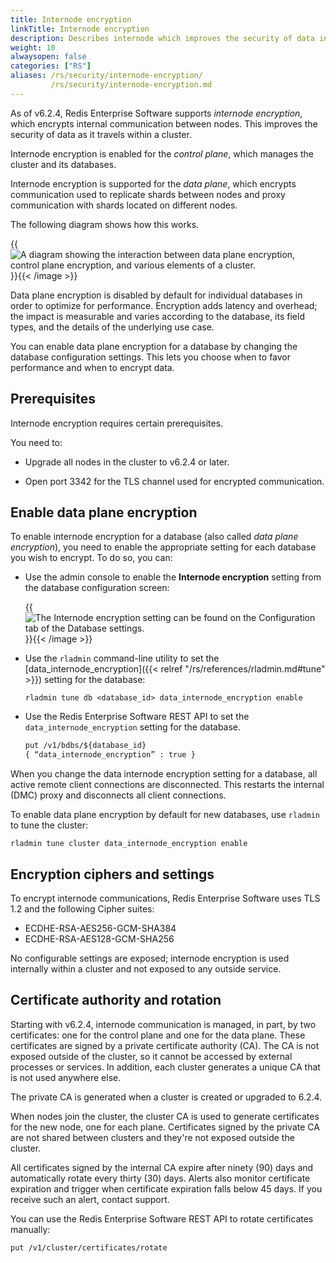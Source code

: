 ```yaml
---
title: Internode encryption
linkTitle: Internode encryption
description: Describes internode which improves the security of data in transit. 
weight: 10
alwaysopen: false
categories: ["RS"]
aliases: /rs/security/internode-encryption/
         /rs/security/internode-encryption.md
---
```

As of v6.2.4, Redis Enterprise Software supports _internode encryption_, which encrypts internal communication between nodes. This improves the security of data as it travels within a cluster.

Internode encryption is enabled for the _control plane_, which manages the cluster and its databases.

Internode encryption is supported for the _data plane_, which encrypts communication used to replicate shards between nodes and proxy communication with shards located on different nodes.

The following diagram shows how this works.

{{<image filename="images/rs/internode-encryption.png" alt="A diagram showing the interaction between data plane encryption, control plane encryption, and various elements of a cluster." >}}{{< /image >}}

Data plane encryption is disabled by default for individual databases in order to optimize for performance.  Encryption adds latency and overhead; the impact is measurable and varies according to the database, its field types, and the details of the underlying use case. 

You can enable data plane encryption for a database by changing the database configuration settings.  This lets you choose when to favor performance and when to encrypt data.

## Prerequisites

Internode encryption requires certain prerequisites.  

You need to:

- Upgrade all nodes in the cluster to v6.2.4 or later.

- Open port 3342 for the TLS channel used for encrypted communication.


## Enable data plane encryption

To enable internode encryption for a database (also called _data plane encryption_), you need to enable the appropriate setting for each database you wish to encrypt.  To do so, you can:

- Use the admin console to enable the **Internode encryption** setting from the database configuration screen:

    {{<image filename="images/rs/database-configuration-internode-encryption-edit.png" alt="The Internode encryption setting can be found on the Configuration tab of the Database settings." >}}{{< /image >}}

-  Use the `rladmin` command-line utility to set the [data_internode_encryption]({{< relref "/rs/references/rladmin.md#tune" >}}) setting for the database:

    ``` shell
    rladmin tune db <database_id> data_internode_encryption enable
    ``` 

- Use the Redis Enterprise Software REST API to set the `data_internode_encryption` setting for the database.

    ``` rest
    put /v1/bdbs/${database_id}
    { “data_internode_encryption” : true }
    ```

When you change the data internode encryption setting for a database, all active remote client connections are disconnected.  This restarts the internal (DMC) proxy and disconnects all client connections.

To enable data plane encryption by default for new databases, use `rladmin` to tune the cluster:

``` shell
rladmin tune cluster data_internode_encryption enable
```

## Encryption ciphers and settings

To encrypt internode communications, Redis Enterprise Software uses TLS 1.2 and the following Cipher suites:

- ECDHE-RSA-AES256-GCM-SHA384
- ECDHE-RSA-AES128-GCM-SHA256

No configurable settings are exposed; internode encryption is used internally within a cluster and not exposed to any outside service.

## Certificate authority and rotation

Starting with v6.2.4, internode communication is managed, in part, by two certificates: one for the control plane and one for the data plane.  These certificates are signed by a private certificate authority (CA).  The CA is not exposed outside of the cluster, so it cannot be accessed by external processes or services.  In addition, each cluster generates a unique CA that is not used anywhere else.

The private CA is generated when a cluster is created or upgraded to 6.2.4.  

When nodes join the cluster, the cluster CA is used to generate certificates for the new node, one for each plane.  Certificates signed by the private CA are not shared between clusters and they're not exposed outside the cluster.

All certificates signed by the internal CA expire after ninety (90) days and automatically rotate every thirty (30) days.  Alerts also monitor certificate expiration and trigger when certificate expiration falls below 45 days.  If you receive such an alert, contact support.

You can use the Redis Enterprise Software REST API to rotate certificates manually:

``` rest
put /v1/cluster/certificates/rotate
```
